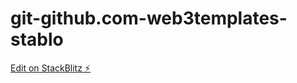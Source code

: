 # git-github.com-web3templates-stablo

[Edit on StackBlitz ⚡️](https://stackblitz.com/edit/stackblitz-webcontainer-api-starter-y1ujys)